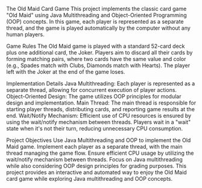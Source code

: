 The Old Maid Card Game
This project implements the classic card game "Old Maid" using Java Multithreading and Object-Oriented Programming (OOP) concepts. 
In this game, each player is represented as a separate thread, and the game is played automatically by the computer without any human players.

Game Rules
The Old Maid game is played with a standard 52-card deck plus one additional card, the Joker. 
Players aim to discard all their cards by forming matching pairs, where two cards have the same value and color (e.g., Spades match with Clubs, Diamonds match with Hearts). The player left with the Joker at the end of the game loses.

Implementation Details
Java Multithreading: Each player is represented as a separate thread, allowing for concurrent execution of player actions.
Object-Oriented Design: The game utilizes OOP principles for modular design and implementation.
Main Thread: The main thread is responsible for starting player threads, distributing cards, and reporting game results at the end.
Wait/Notify Mechanism: Efficient use of CPU resources is ensured by using the wait/notify mechanism between threads. 
Players wait in a "wait" state when it's not their turn, reducing unnecessary CPU consumption.

Project Objectives
Use Java Multithreading and OOP to implement the Old Maid game.
Implement each player as a separate thread, with the main thread managing the game flow.
Ensure efficient CPU usage by utilizing the wait/notify mechanism between threads.
Focus on Java multithreading while also considering OOP design principles for grading purposes.
This project provides an interactive and automated way to enjoy the Old Maid card game while exploring Java multithreading and OOP concepts.
